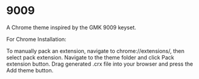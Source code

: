 # 9009
A Chrome theme inspired by the GMK 9009 keyset.

For Chrome Installation:

To manually pack an extension, navigate to chrome://extensions/, then select pack extension. Navigate to the theme folder and click Pack extension button. Drag generated .crx file into your browser and press the Add theme button.
